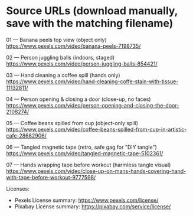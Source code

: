 # Source URLs (download manually, save with the matching filename)

01 — Banana peels top view (object only)
https://www.pexels.com/video/banana-peels-7198735/

02 — Person juggling balls (indoors, staged)
https://www.pexels.com/video/person-juggling-balls-854421/

03 — Hand cleaning a coffee spill (hands only)
https://www.pexels.com/video/hand-cleaning-coffe-stain-with-tissue-11132811/

04 — Person opening & closing a door (close-up, no faces)
https://www.pexels.com/video/person-opening-and-closing-the-door-2108274/

05 — Coffee beans spilled from cup (object-only spill)
https://www.pexels.com/video/coffee-beans-spilled-from-cup-in-artistic-cafe-28682906/

06 — Tangled magnetic tape (retro, safe gag for "DIY tangle")
https://www.pexels.com/video/tangled-magnetic-tape-5102361/

07 — Hands wrapping tape before workout (harmless tangle visual)
https://www.pexels.com/video/close-up-on-mans-hands-covering-hand-with-tape-before-workout-9777598/

Licenses:
- Pexels License summary: https://www.pexels.com/license/
- Pixabay License summary: https://pixabay.com/service/license/
